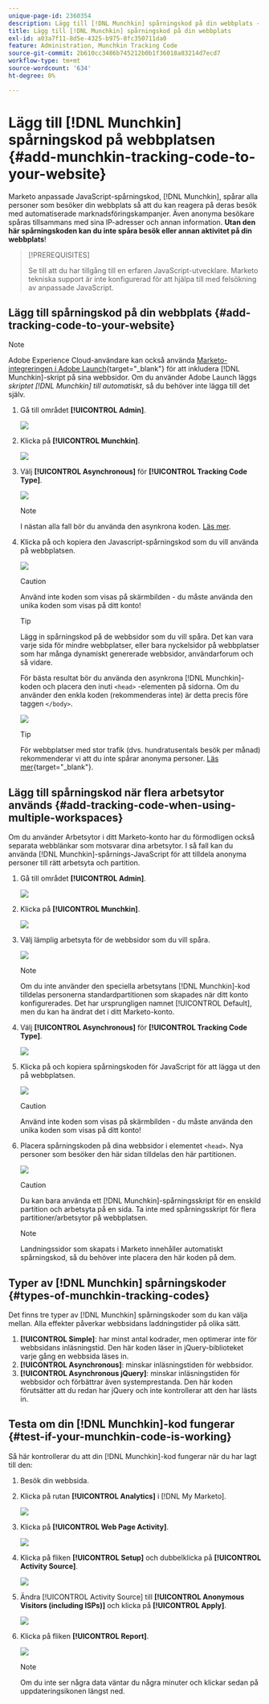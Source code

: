 ```yaml
---
unique-page-id: 2360354
description: Lägg till [!DNL Munchkin] spårningskod på din webbplats - Marketo Docs - Produktdokumentation
title: Lägg till [!DNL Munchkin] spårningskod på din webbplats
exl-id: a03a7f11-8d5e-4325-b975-8fc350711da0
feature: Administration, Munchkin Tracking Code
source-git-commit: 2b610cc3486b745212b0b1f36018a83214d7ecd7
workflow-type: tm+mt
source-wordcount: '634'
ht-degree: 0%

---
```


# Lägg till [!DNL Munchkin] spårningskod på webbplatsen {#add-munchkin-tracking-code-to-your-website}

Marketo anpassade JavaScript-spårningskod, [!DNL Munchkin], spårar alla personer som besöker din webbplats så att du kan reagera på deras besök med automatiserade marknadsföringskampanjer. Även anonyma besökare spåras tillsammans med sina IP-adresser och annan information. **Utan den här spårningskoden kan du inte spåra besök eller annan aktivitet på din webbplats**!

>[!PREREQUISITES]
>
>Se till att du har tillgång till en erfaren JavaScript-utvecklare. Marketo tekniska support är inte konfigurerad för att hjälpa till med felsökning av anpassade JavaScript.

## Lägg till spårningskod på din webbplats {#add-tracking-code-to-your-website}

>[!NOTE]
>
>Adobe Experience Cloud-användare kan också använda [Marketo-integreringen i Adobe Launch](https://exchange.adobe.com/apps/ec/100223/adobe-launch-core-extension){target="_blank"} för att inkludera [!DNL Munchkin]-skript på sina webbsidor. Om du använder Adobe Launch läggs _skriptet [!DNL Munchkin] till automatiskt_, så du behöver inte lägga till det själv.

1. Gå till området **[!UICONTROL Admin]**.

   ![](assets/add-munchkin-tracking-code-to-your-website-1.png)

1. Klicka på **[!UICONTROL Munchkin]**.

   ![](assets/add-munchkin-tracking-code-to-your-website-2.png)

1. Välj **[!UICONTROL Asynchronous]** för **[!UICONTROL Tracking Code Type]**.

   ![](assets/add-munchkin-tracking-code-to-your-website-3.png)

   >[!NOTE]
   >
   >I nästan alla fall bör du använda den asynkrona koden. [Läs mer](#types-of-munchkin-tracking-codes).

1. Klicka på och kopiera den Javascript-spårningskod som du vill använda på webbplatsen.

   ![](assets/add-munchkin-tracking-code-to-your-website-4.png)

   >[!CAUTION]
   >
   >Använd inte koden som visas på skärmbilden - du måste använda den unika koden som visas på ditt konto!

   >[!TIP]
   >
   >Lägg in spårningskod på de webbsidor som du vill spåra. Det kan vara varje sida för mindre webbplatser, eller bara nyckelsidor på webbplatser som har många dynamiskt genererade webbsidor, användarforum och så vidare.

   För bästa resultat bör du använda den asynkrona [!DNL Munchkin]-koden och placera den inuti `<head>` -elementen på sidorna. Om du använder den enkla koden (rekommenderas inte) är detta precis före taggen `</body>`.

   ![](assets/add-munchkin-tracking-code-to-your-website-5.png)

   >[!TIP]
   >
   >För webbplatser med stor trafik (dvs. hundratusentals besök per månad) rekommenderar vi att du inte spårar anonyma personer. [Läs mer](https://experienceleague.adobe.com/en/docs/marketo-developer/marketo/javascriptapi/lead-tracking/){target="_blank"}.

## Lägg till spårningskod när flera arbetsytor används {#add-tracking-code-when-using-multiple-workspaces}

Om du använder Arbetsytor i ditt Marketo-konto har du förmodligen också separata webblänkar som motsvarar dina arbetsytor. I så fall kan du använda [!DNL Munchkin]-spårnings-JavaScript för att tilldela anonyma personer till rätt arbetsyta och partition.

1. Gå till området **[!UICONTROL Admin]**.

   ![](assets/add-munchkin-tracking-code-to-your-website-6.png)

1. Klicka på **[!UICONTROL Munchkin]**.

   ![](assets/add-munchkin-tracking-code-to-your-website-7.png)

1. Välj lämplig arbetsyta för de webbsidor som du vill spåra.

   ![](assets/add-munchkin-tracking-code-to-your-website-8.png)

   >[!NOTE]
   >
   >Om du inte använder den speciella arbetsytans [!DNL Munchkin]-kod tilldelas personerna standardpartitionen som skapades när ditt konto konfigurerades. Det har ursprungligen namnet [!UICONTROL Default], men du kan ha ändrat det i ditt Marketo-konto.

1. Välj **[!UICONTROL Asynchronous]** för **[!UICONTROL Tracking Code Type]**.

   ![](assets/add-munchkin-tracking-code-to-your-website-9.png)

1. Klicka på och kopiera spårningskoden för JavaScript för att lägga ut den på webbplatsen.

   ![](assets/add-munchkin-tracking-code-to-your-website-10.png)

   >[!CAUTION]
   >
   >Använd inte koden som visas på skärmbilden - du måste använda den unika koden som visas på ditt konto!

1. Placera spårningskoden på dina webbsidor i elementet `<head>`. Nya personer som besöker den här sidan tilldelas den här partitionen.

   ![](assets/add-munchkin-tracking-code-to-your-website-11.png)

   >[!CAUTION]
   >
   >Du kan bara använda ett [!DNL Munchkin]-spårningsskript för en enskild partition och arbetsyta på en sida. Ta inte med spårningsskript för flera partitioner/arbetsytor på webbplatsen.

   >[!NOTE]
   >
   >Landningssidor som skapats i Marketo innehåller automatiskt spårningskod, så du behöver inte placera den här koden på dem.

## Typer av [!DNL Munchkin] spårningskoder {#types-of-munchkin-tracking-codes}

Det finns tre typer av [!DNL Munchkin] spårningskoder som du kan välja mellan. Alla effekter påverkar webbsidans laddningstider på olika sätt.

1. **[!UICONTROL Simple]**: har minst antal kodrader, men optimerar inte för webbsidans inläsningstid. Den här koden läser in jQuery-biblioteket varje gång en webbsida läses in.
1. **[!UICONTROL Asynchronous]**: minskar inläsningstiden för webbsidor.
1. **[!UICONTROL Asynchronous jQuery]**: minskar inläsningstiden för webbsidor och förbättrar även systemprestanda. Den här koden förutsätter att du redan har jQuery och inte kontrollerar att den har lästs in.

## Testa om din [!DNL Munchkin]-kod fungerar {#test-if-your-munchkin-code-is-working}

Så här kontrollerar du att din [!DNL Munchkin]-kod fungerar när du har lagt till den:

1. Besök din webbsida.

1. Klicka på rutan **[!UICONTROL Analytics]** i [!DNL My Marketo].

   ![](assets/add-munchkin-tracking-code-to-your-website-12.png)

1. Klicka på **[!UICONTROL Web Page Activity]**.

   ![](assets/add-munchkin-tracking-code-to-your-website-13.png)

1. Klicka på fliken **[!UICONTROL Setup]** och dubbelklicka på **[!UICONTROL Activity Source]**.

   ![](assets/add-munchkin-tracking-code-to-your-website-14.png)

1. Ändra [!UICONTROL Activity Source] till **[!UICONTROL Anonymous Visitors (including ISPs)]** och klicka på **[!UICONTROL Apply]**.

   ![](assets/add-munchkin-tracking-code-to-your-website-15.png)

1. Klicka på fliken **[!UICONTROL Report]**.

   ![](assets/add-munchkin-tracking-code-to-your-website-16.png)

   >[!NOTE]
   >
   >Om du inte ser några data väntar du några minuter och klickar sedan på uppdateringsikonen längst ned.

